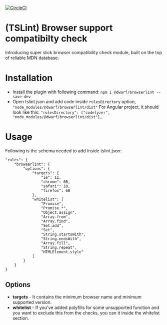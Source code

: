 [![CircleCI](https://circleci.com/gh/sahilpurav/browserlint.svg?style=svg)](https://circleci.com/gh/sahilpurav/browserlint)

# (TSLint) Browser support compatibilty check
Introducing super slick browser compatibility check module, built on the top of reliable MDN database.

# Installation
- Install the plugin with following command: `npm i @dwarf/browserlint --save-dev`
- Open tslint.json and add code inside `rulesDirectory` option, `"node_modules/@dwarf/browserlint/dist"`
For Angular project, it should look like this: `"rulesDirectory": ["codelyzer", "node_modules/@dwarf/browserlint/dist"],`

# Usage

Following is the schema needed to add inside tslint.json:

```
"rules": {
    "browserlint": {
        "options": {
            "targets": {
                "ie": 11,
                "chrome": 60,
                "safari": 10,
                "firefox": 60
            },
            "whitelist": [
                "Promise",
                "Promise.*",
                "Object.assign",
                "Array.from",
                "Array.find",
                "Set.add",
                "Set",
                "String.startsWith",
                "String.endsWith",
                "Array.fill",
                "String.repeat",
                "HTMLElement.style"
            ]
        }
    }
}
```

## Options
- **targets** - It contains the minimum browser name and minimum supported version.
- **whitelist** - If you've added polyfills for some unsupported function and you want to exclude this from the checks, you can it inside the whitelist section.